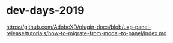 # dev-days-2019

https://github.com/AdobeXD/plugin-docs/blob/uxp-panel-release/tutorials/how-to-migrate-from-modal-to-panel/index.md
